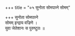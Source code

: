 +++
title = "०५ सुनोता सोमपाव्ने सोमम्"

+++
सुनोता सोमपाव्ने  
सोमम् इन्द्राय वज्रिणे ।  
युवा जेतेशानः स पुरुष्टुतः ॥
